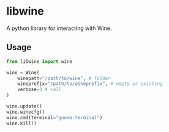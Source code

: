 # libwine
A python library for interacting with Wine.

## Usage
```python
from libwine import wine

wine = Wine(
    winepath="/path/to/wine", # folder
    wineprefix="/path/to/wineprefix", # empty or existing
    verbose=3 # +all
)

wine.update()
wine.winecfg()
wine.cmd(terminal="gnome-terminal")
wine.kill()
```